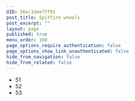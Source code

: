 ```yaml
---
UID: 56ec1dee7ff91
post_title: Spitfire wheels
post_excerpt: ""
layout: page
published: true
menu_order: 100
page_options_require_authentication: false
page_options_show_link_unauthenticated: false
hide_from_navigation: false
hide_from_related: false
---
```

*   51
*   52
*   53